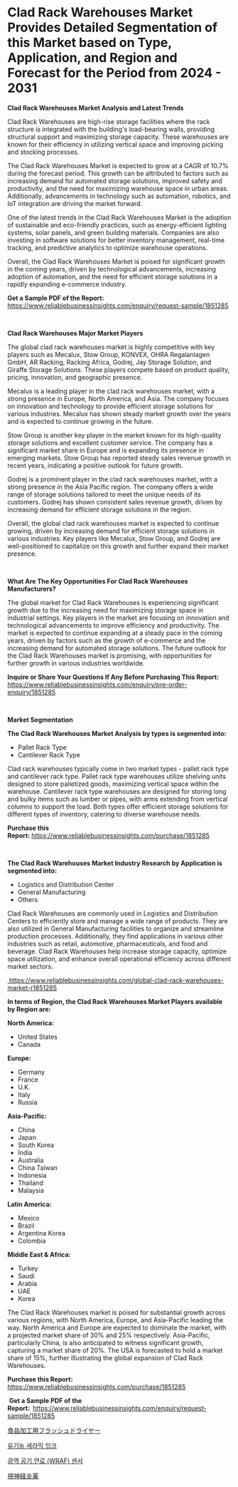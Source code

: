 <p><h1>Clad Rack Warehouses Market Provides Detailed Segmentation of this Market based on Type, Application, and Region and Forecast for the Period from 2024 - 2031</h1></p><p><strong>Clad Rack Warehouses Market Analysis and Latest Trends</strong></p>
<p><p>Clad Rack Warehouses are high-rise storage facilities where the rack structure is integrated with the building's load-bearing walls, providing structural support and maximizing storage capacity. These warehouses are known for their efficiency in utilizing vertical space and improving picking and stocking processes.</p><p>The Clad Rack Warehouses Market is expected to grow at a CAGR of 10.7% during the forecast period. This growth can be attributed to factors such as increasing demand for automated storage solutions, improved safety and productivity, and the need for maximizing warehouse space in urban areas. Additionally, advancements in technology such as automation, robotics, and IoT integration are driving the market forward.</p><p>One of the latest trends in the Clad Rack Warehouses Market is the adoption of sustainable and eco-friendly practices, such as energy-efficient lighting systems, solar panels, and green building materials. Companies are also investing in software solutions for better inventory management, real-time tracking, and predictive analytics to optimize warehouse operations.</p><p>Overall, the Clad Rack Warehouses Market is poised for significant growth in the coming years, driven by technological advancements, increasing adoption of automation, and the need for efficient storage solutions in a rapidly expanding e-commerce industry.</p></p>
<p><strong>Get a Sample PDF of the Report:&nbsp;</strong> <a href="https://www.reliablebusinessinsights.com/enquiry/request-sample/1851285">https://www.reliablebusinessinsights.com/enquiry/request-sample/1851285</a></p>
<p>&nbsp;</p>
<p><strong>Clad Rack Warehouses Major Market Players</strong></p>
<p><p>The global clad rack warehouses market is highly competitive with key players such as Mecalux, Stow Group, KONVEX, OHRA Regalanlagen GmbH, AR Racking, Racking Africa, Godrej, Jay Storage Solution, and Giraffe Storage Solutions. These players compete based on product quality, pricing, innovation, and geographic presence.</p><p>Mecalux is a leading player in the clad rack warehouses market, with a strong presence in Europe, North America, and Asia. The company focuses on innovation and technology to provide efficient storage solutions for various industries. Mecalux has shown steady market growth over the years and is expected to continue growing in the future.</p><p>Stow Group is another key player in the market known for its high-quality storage solutions and excellent customer service. The company has a significant market share in Europe and is expanding its presence in emerging markets. Stow Group has reported steady sales revenue growth in recent years, indicating a positive outlook for future growth.</p><p>Godrej is a prominent player in the clad rack warehouses market, with a strong presence in the Asia Pacific region. The company offers a wide range of storage solutions tailored to meet the unique needs of its customers. Godrej has shown consistent sales revenue growth, driven by increasing demand for efficient storage solutions in the region.</p><p>Overall, the global clad rack warehouses market is expected to continue growing, driven by increasing demand for efficient storage solutions in various industries. Key players like Mecalux, Stow Group, and Godrej are well-positioned to capitalize on this growth and further expand their market presence.</p></p>
<p>&nbsp;</p>
<p><strong>What Are The Key Opportunities For Clad Rack Warehouses Manufacturers?</strong></p>
<p><p>The global market for Clad Rack Warehouses is experiencing significant growth due to the increasing need for maximizing storage space in industrial settings. Key players in the market are focusing on innovation and technological advancements to improve efficiency and productivity. The market is expected to continue expanding at a steady pace in the coming years, driven by factors such as the growth of e-commerce and the increasing demand for automated storage solutions. The future outlook for the Clad Rack Warehouses market is promising, with opportunities for further growth in various industries worldwide.</p></p>
<p><strong>Inquire or Share Your Questions If Any Before Purchasing This Report:</strong> <a href="https://www.reliablebusinessinsights.com/enquiry/pre-order-enquiry/1851285">https://www.reliablebusinessinsights.com/enquiry/pre-order-enquiry/1851285</a></p>
<p>&nbsp;</p>
<p><strong>Market Segmentation</strong></p>
<p><strong>The Clad Rack Warehouses Market Analysis by types is segmented into:</strong></p>
<p><ul><li>Pallet Rack Type</li><li>Cantilever Rack Type</li></ul></p>
<p><p>Clad rack warehouses typically come in two market types - pallet rack type and cantilever rack type. Pallet rack type warehouses utilize shelving units designed to store palletized goods, maximizing vertical space within the warehouse. Cantilever rack type warehouses are designed for storing long and bulky items such as lumber or pipes, with arms extending from vertical columns to support the load. Both types offer efficient storage solutions for different types of inventory, catering to diverse warehouse needs.</p></p>
<p><strong>Purchase this Report:&nbsp;</strong><a href="https://www.reliablebusinessinsights.com/purchase/1851285">https://www.reliablebusinessinsights.com/purchase/1851285</a></p>
<p>&nbsp;</p>
<p><strong>The Clad Rack Warehouses Market Industry Research by Application is segmented into:</strong></p>
<p><ul><li>Logistics and Distribution Center</li><li>General Manufacturing</li><li>Others</li></ul></p>
<p><p>Clad Rack Warehouses are commonly used in Logistics and Distribution Centers to efficiently store and manage a wide range of products. They are also utilized in General Manufacturing facilities to organize and streamline production processes. Additionally, they find applications in various other industries such as retail, automotive, pharmaceuticals, and food and beverage. Clad Rack Warehouses help increase storage capacity, optimize space utilization, and enhance overall operational efficiency across different market sectors.</p></p>
<p><a href="https://www.reliablebusinessinsights.com/global-clad-rack-warehouses-market-r1851285">&nbsp;https://www.reliablebusinessinsights.com/global-clad-rack-warehouses-market-r1851285</a></p>
<p><strong>In terms of Region, the Clad Rack Warehouses Market Players available by Region are:</strong></p>
<p>
    <p> <strong> North America: </strong>
        <ul>
            <li>United States</li>
            <li>Canada</li>
        </ul>
        </p> 
    <p> <strong> Europe: </strong>
        <ul>
            <li>Germany</li>
            <li>France</li>
            <li>U.K.</li>
            <li>Italy</li>
            <li>Russia</li>
        </ul>
        </p> 
    <p> <strong> Asia-Pacific: </strong>
        <ul>
            <li>China</li>
            <li>Japan</li>
            <li>South Korea</li>
            <li>India</li>
            <li>Australia</li>
            <li>China Taiwan</li>
            <li>Indonesia</li>
            <li>Thailand</li>
            <li>Malaysia</li>
        </ul>
        </p> 
    <p> <strong> Latin America: </strong>
        <ul>
            <li>Mexico</li>
            <li>Brazil</li>
            <li>Argentina Korea</li>
            <li>Colombia</li>
        </ul>
        </p> 
    <p> <strong> Middle East & Africa: </strong>
        <ul>
            <li>Turkey</li>
            <li>Saudi</li>
            <li>Arabia</li>
            <li>UAE</li>
            <li>Korea</li>
        </ul>
    </p>
    </p>
<p><p>The Clad Rack Warehouses market is poised for substantial growth across various regions, with North America, Europe, and Asia-Pacific leading the way. North America and Europe are expected to dominate the market, with a projected market share of 30% and 25% respectively. Asia-Pacific, particularly China, is also anticipated to witness significant growth, capturing a market share of 20%. The USA is forecasted to hold a market share of 15%, further illustrating the global expansion of Clad Rack Warehouses.</p></p>
<p><strong>Purchase this Report: </strong><a href="https://www.reliablebusinessinsights.com/purchase/1851285">https://www.reliablebusinessinsights.com/purchase/1851285</a></p>
<p>&nbsp;<strong>Get a Sample PDF of the Report:&nbsp;&nbsp;</strong><a href="https://www.reliablebusinessinsights.com/enquiry/request-sample/1851285">https://www.reliablebusinessinsights.com/enquiry/request-sample/1851285</a></p>
<p><strong></strong></p>
<p><p><a href="https://medium.com/@brittanyvon2023/%E9%A3%9F%E5%93%81%E5%8A%A0%E5%B7%A5%E7%94%A8%E3%83%95%E3%83%A9%E3%83%83%E3%82%B7%E3%83%A5%E4%B9%BE%E7%87%A5%E6%A9%9F%E5%B8%82%E5%A0%B4%E3%81%AE%E3%82%A4%E3%83%B3%E3%82%B5%E3%82%A4%E3%83%88-%E5%B8%82%E5%A0%B4%E5%8B%95%E5%90%91-%E6%88%90%E9%95%B7-2024%E5%B9%B4%E3%81%8B%E3%82%892031%E5%B9%B4%E3%81%BE%E3%81%A7%E3%81%AE%E4%BA%88%E6%B8%AC-8d401c24cf22">食品加工用フラッシュドライヤー</a></p><p><a href="https://medium.com/@ukaszduda1/%EC%9C%A0%EA%B8%B0-%EC%84%B8%EB%9D%BC%EB%AF%B9-%EC%9E%89%ED%81%AC-%EC%8B%9C%EC%9E%A5-%EB%A9%94%ED%8A%B8%EB%A6%AD%EC%8A%A4%EC%9D%98-%ED%95%B4%EB%8F%85-%EC%8B%9C%EC%9E%A5-%EC%A0%90%EC%9C%A0%EC%9C%A8-%ED%8A%B8%EB%A0%8C%EB%93%9C-%EB%B0%8F-%EC%84%B1%EC%9E%A5-%ED%8C%A8%ED%84%B4-49b102db0c0a">유기농 세라믹 잉크</a></p><p><a href="https://medium.com/@luffiazaza/%EB%84%93%EC%9D%80-%EB%B2%94%EC%9C%84-%EA%B3%B5%EA%B8%B0-%EC%97%B0%EB%A3%8C-wraf-%EC%84%BC%EC%84%9C-%EC%8B%9C%EC%9E%A5-%EC%9C%A0%ED%98%95-%EC%9D%91%EC%9A%A9-%EB%B0%8F-%EC%A7%80%EB%A6%AC%EC%A0%81%EC%9D%B8-%EB%A9%B4%EC%97%90%EC%84%9C-%EC%B2%A0%EC%A0%80%ED%95%9C-%ED%8F%89%EA%B0%80-a10044b687d8">광역 공기 연료 (WRAF) 센서</a></p><p><a href="https://medium.com/@camerondowd204/%E8%A6%96%E7%A5%9E%E7%B5%8C%E7%82%8E%E6%B2%BB%E7%99%82%E8%96%AC%E5%B8%82%E5%A0%B4%E5%88%86%E6%9E%90-%E3%81%9D%E3%81%AEcagr-%E5%B8%82%E5%A0%B4%E3%82%BB%E3%82%B0%E3%83%A1%E3%83%B3%E3%83%86%E3%83%BC%E3%82%B7%E3%83%A7%E3%83%B3-%E3%81%8A%E3%82%88%E3%81%B3%E3%82%B0%E3%83%AD%E3%83%BC%E3%83%90%E3%83%AB%E7%94%A3%E6%A5%AD%E6%A6%82%E8%A6%81-71980075170e">視神経炎薬</a></p></p>
